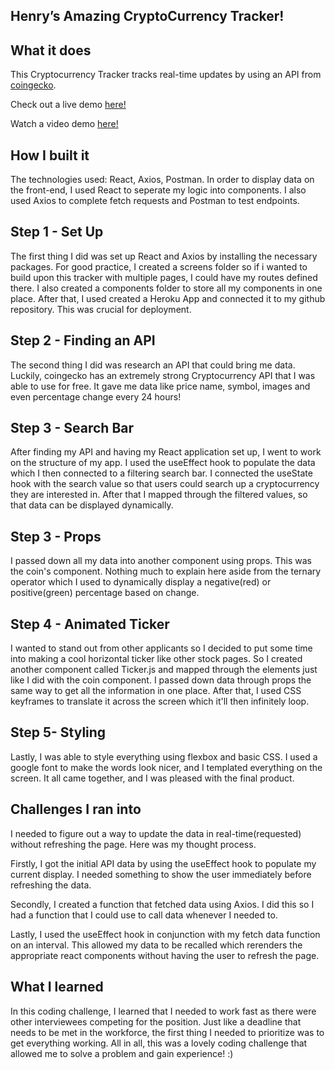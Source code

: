 ## **Henry’s Amazing CryptoCurrency Tracker!**

## What it does

This Cryptocurrency Tracker tracks real-time updates by using an API from [coingecko](https://www.coingecko.com/en/api#explore-api).

Check out a live demo [here!](https://heroku-cobalt.herokuapp.com/)

Watch a video demo [here!](https://www.youtube.com/watch?v=9SVP3mIC9PQ&feature=youtu.be)

## How I built it

The technologies used: React, Axios, Postman. In order to display data on the front-end, I used React to seperate my logic into components. I also used Axios to complete fetch requests and Postman to test endpoints.

## Step 1 - Set Up

The first thing I did was set up React and Axios by installing the necessary packages. For good practice, I created a screens folder so if i wanted to build upon this tracker with multiple pages, I could have my routes defined there. I also created a components folder to store all my components in one place. After that, I used created a Heroku App and connected it to my github repository. This was crucial for deployment.

## Step 2 - Finding an API

The second thing I did was research an API that could bring me data. Luckily, coingecko has an extremely strong Cryptocurrency API that I was able to use for free. It gave me data like price name, symbol, images and even percentage change every 24 hours!

## Step 3 - Search Bar

After finding my API and having my React application set up, I went to work on the structure of my app. I used the useEffect hook to populate the data which I then connected to a filtering search bar. I connected the useState hook with the search value so that users could search up a cryptocurrency they are interested in. After that I mapped through the filtered values, so that data can be displayed dynamically.

## Step 3 - Props

I passed down all my data into another component using props. This was the coin's component. Nothing much to explain here aside from the ternary operator which I used to dynamically display a negative(red) or positive(green) percentage based on change.

## Step 4 - Animated Ticker

I wanted to stand out from other applicants so I decided to put some time into making a cool horizontal ticker like other stock pages. So I created another component called Ticker.js and mapped through the elements just like I did with the coin component. I passed down data through props the same way to get all the information in one place. After that, I used CSS
keyframes to translate it across the screen which it'll then infinitely loop.

## Step 5- Styling

Lastly, I was able to style everything using flexbox and basic CSS. I used a google font to make the words look nicer, and I templated everything on the screen. It all came together, and I was pleased with the final product.

## Challenges I ran into

I needed to figure out a way to update the data in real-time(requested) without refreshing the page. Here was my thought process.

Firstly, I got the initial API data by using the useEffect hook to populate my current display. I needed something to show the user immediately before refreshing the data.

Secondly, I created a function that fetched data using Axios. I did this so I had a function that I could use to call data whenever I needed to.

Lastly, I used the useEffect hook in conjunction with my fetch data function on an interval. This allowed my data to be recalled which rerenders the appropriate react components without having the user to refresh the page.

## What I learned

In this coding challenge, I learned that I needed to work fast as there were other interviewees competing for the position. Just like a deadline that needs to be met in the workforce, the first thing I needed to prioritize was to get everything working. All in all, this was a lovely coding challenge that allowed me to solve a problem and gain experience! :)
